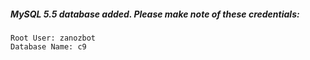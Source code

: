 ##### MySQL 5.5 database added.  Please make note of these credentials:

    Root User: zanozbot
    Database Name: c9